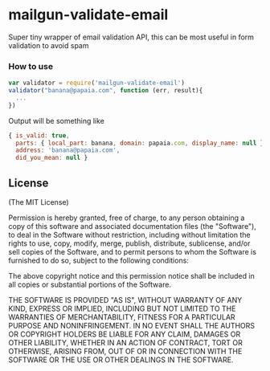 mailgun-validate-email
=================


Super tiny wrapper of email validation API, this can be most useful in form validation to avoid spam

### How to use

```javascript
var validator = require('mailgun-validate-email')
validator("banana@papaia.com", function (err, result){
  ...
})
```

Output will be something like

```javascript
{ is_valid: true,
  parts: { local_part: banana, domain: papaia.com, display_name: null },
  address: 'banana@papaia.com',
  did_you_mean: null }
```




## License

(The MIT License)

Permission is hereby granted, free of charge, to any person obtaining a copy of this software and associated documentation files (the "Software"), to deal in the Software without restriction, including without limitation the rights to use, copy, modify, merge, publish, distribute, sublicense, and/or sell copies of the Software, and to permit persons to whom the Software is furnished to do so, subject to the following conditions:

The above copyright notice and this permission notice shall be included in all copies or substantial portions of the Software.

THE SOFTWARE IS PROVIDED "AS IS", WITHOUT WARRANTY OF ANY KIND, EXPRESS OR IMPLIED, INCLUDING BUT NOT LIMITED TO THE WARRANTIES OF MERCHANTABILITY, FITNESS FOR A PARTICULAR PURPOSE AND NONINFRINGEMENT. IN NO EVENT SHALL THE AUTHORS OR COPYRIGHT HOLDERS BE LIABLE FOR ANY CLAIM, DAMAGES OR OTHER LIABILITY, WHETHER IN AN ACTION OF CONTRACT, TORT OR OTHERWISE, ARISING FROM, OUT OF OR IN CONNECTION WITH THE SOFTWARE OR THE USE OR OTHER DEALINGS IN THE SOFTWARE.
